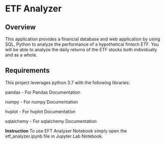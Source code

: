 # ETF Analyzer

**Overview**
----
This application provides a financial database and web application by using SQL, Python to analyze the performance of a hypothetical fintech ETF. You will be able to analyze the daily returns of the ETF stocks both individually and as a whole.

**Requirements**
----
This project leverages python 3.7 with the following libraries:

pandas - For Pandas Documentation

numpy - For numpy Documentation

hvplot - For hvplot Documentation

sqlalchemy - For sqlalchemy Documentation

**Instruction**
To use EFT Analyser Notebook simply open the etf_analyzer.ipynb file in Jupyter Lab Notebook.




